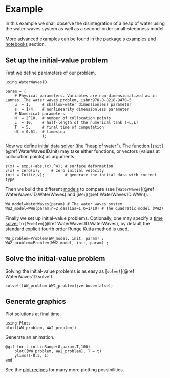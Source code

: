 # Example

In this example we shall observe the disintegration of a heap of water using the water-waves system as well as a second-order small-steepness model.

More advanced examples can be found in the package's [examples](https://github.com/WaterWavesModels/WaterWaves1D.jl/tree/main/examples) and [notebooks](https://github.com/WaterWavesModels/WaterWaves1D.jl/tree/main/notebooks) section.

## Set up the initial-value problem

First we define parameters of our problem.

```@example 1
using WaterWaves1D

param = (
    # Physical parameters. Variables are non-dimensionalized as in Lannes, The water waves problem, isbn:978-0-8218-9470-5
    μ  = 1,     # shallow-water dimensionless parameter
    ϵ  = 1/4,   # nonlinearity dimensionless parameter
    # Numerical parameters
    N  = 2^10,  # number of collocation points
    L  = 10,    # half-length of the numerical tank (-L,L)
    T  = 5,     # final time of computation
    dt = 0.01,  # timestep
                );
```

Now we define [initial data solver](library.md#Initial-data) (the "heap of water"). The function [`Init`](@ref WaterWaves1D.Init) may take either functions, or vectors (values at collocation points) as arguments.

```@example 1
z(x) = exp.(-abs.(x).^4); # surface deformation
v(x) = zero(x);     # zero initial velocity
init = Init(z,v);         # generate the initial data with correct type
```

Then we build the different [models](library.md#Models) to compare (see [`WaterWaves`](@ref WaterWaves1D.WaterWaves) and [`WWn`](@ref WaterWaves1D.WWn)).

```@example 1
WW_model=WaterWaves(param) # The water waves system
WW2_model=WWn(param;n=2,dealias=1,δ=1/10) # The quadratic model (WW2)
```

Finally we set up initial-value problems. Optionally, one may specify a [time solver](library.md#Solvers) to [`Problem`](@ref WaterWaves1D.WaterWaves), by default the standard explicit fourth order Runge Kutta method is used.

```@example 1
WW_problem=Problem(WW_model, init, param) ;
WW2_problem=Problem(WW2_model, init, param) ;
```
## Solve the initial-value problem

Solving the initial-value problems is as easy as [`solve!`](@ref WaterWaves1D.solve!).

```@example 1
solve!([WW_problem WW2_problem];verbose=false);
```
## Generate graphics

Plot solutions at final time.

```@example 1
using Plots
plot([WW_problem, WW2_problem])
```

Generate an animation.


```@example 1
@gif for t in LinRange(0,param.T,100)
    plot([WW_problem, WW2_problem], T = t)
    ylims!(-0.5, 1)
end
```

See the [plot recipes](plot_recipes.md) for many more plotting possibilities.